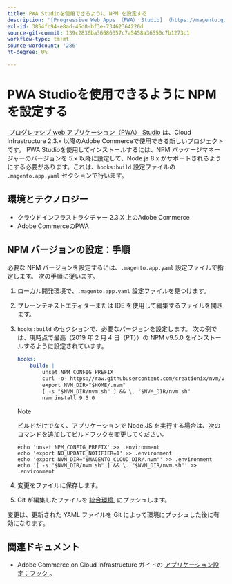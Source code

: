 ```yaml
---
title: PWA Studioを使用できるように NPM を設定する
description: '[Progressive Web Apps （PWA） Studio] （https://magento.github.io/pwa-studio/）は、Cloud Infrastructure 2.3.x 以降のAdobe Commerceで使用できる新しいプロジェクトです。 PWA Studioを使用してインストールするには、NPM パッケージマネージャーのバージョンを 5.x 以降に設定して、Node.js 8.x がサポートされるようにする必要があります。これは、「.magento.app.yaml」設定ファイルの「hooks:build」セクションで行われます。'
exl-id: 3854fc94-e8ad-45d8-bf3e-73462364220d
source-git-commit: 139c2836ba36686357c7a5458a36550c7b1273c1
workflow-type: tm+mt
source-wordcount: '286'
ht-degree: 0%

---
```


# PWA Studioを使用できるように NPM を設定する

[&#x200B; プログレッシブ web アプリケーション（PWA） Studio](https://magento.github.io/pwa-studio/) は、Cloud Infrastructure 2.3.x 以降のAdobe Commerceで使用できる新しいプロジェクトです。 PWA Studioを使用してインストールするには、NPM パッケージマネージャーのバージョンを 5.x 以降に設定して、Node.js 8.x がサポートされるようにする必要があります。これは、`hooks:build` 設定ファイルの `.magento.app.yaml` セクションで行います。

## 環境とテクノロジー

* クラウドインフラストラクチャー 2.3.X 上のAdobe Commerce
* Adobe CommerceのPWA

## NPM バージョンの設定：手順

必要な NPM バージョンを設定するには、`.magento.app.yaml` 設定ファイルで指定します。 次の手順に従います。

1. ローカル開発環境で、`.magento.app.yaml` 設定ファイルを見つけます。
1. プレーンテキストエディターまたは IDE を使用して編集するファイルを開きます。
1. `hooks:build` のセクションで、必要なバージョンを設定します。 次の例では、現時点で最高（2019 年 2 月 4 日（PT））の NPM v9.5.0 をインストールするように設定されています。

   ```yaml
   hooks:
       build: |
           unset NPM_CONFIG_PREFIX
           curl -o- https://raw.githubusercontent.com/creationix/nvm/v0.33.8/install.sh | bash
           export NVM_DIR="$HOME/.nvm"
           [ -s "$NVM_DIR/nvm.sh" ] && \. "$NVM_DIR/nvm.sh"
           nvm install 9.5.0
   ```

   >[!NOTE]
   >
   >ビルドだけでなく、アプリケーションで Node.JS を実行する場合は、次のコマンドを追加してビルドフックを変更してください。
   > 
   > ```
   > echo 'unset NPM_CONFIG_PREFIX' >> .environment
   > echo 'export NO_UPDATE_NOTIFIER=1' >> .environment
   > echo 'export NVM_DIR="$MAGENTO_CLOUD_DIR/.nvm"' >> .environment
   > echo '[ -s "$NVM_DIR/nvm.sh" ] && \. "$NVM_DIR/nvm.sh"' >> .environment
   > ```

1. 変更をファイルに保存します。
1. Git が編集したファイルを [&#x200B; 統合環境 &#x200B;](https://experienceleague.adobe.com/ja/docs/experience-cloud-kcs/kbarticles/ka-27242) にプッシュします。

変更は、更新された YAML ファイルを Git によって環境にプッシュした後に有効になります。

## 関連ドキュメント

* Adobe Commerce on Cloud Infrastructure ガイドの [&#x200B; アプリケーション設定：フック &#x200B;](https://experienceleague.adobe.com/docs/commerce-cloud-service/user-guide/configure/app/properties/hooks-property.html?lang=ja)。
